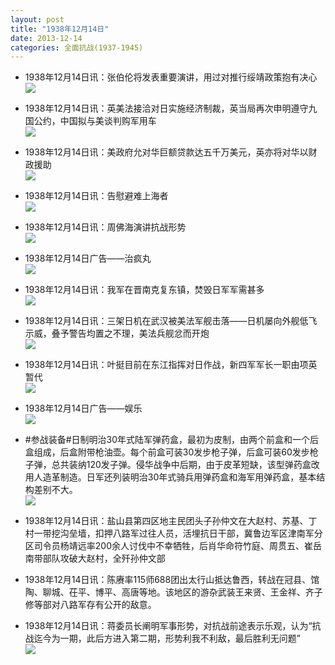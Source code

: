 ```yaml
---
layout: post
title: "1938年12月14日"
date: 2013-12-14
categories: 全面抗战(1937-1945)
---
```


<meta name="referrer" content="no-referrer" />

- 1938年12月14日讯：张伯伦将发表重要演讲，用过对推行绥靖政策抱有决心 <br/><img src="https://ww1.sinaimg.cn/large/aca367d8jw1ebjmmzflulj20cs0xj0ze.jpg" />

- 1938年12月14日讯：英美法接洽对日实施经济制裁，英当局再次申明遵守九国公约，中国拟与美谈判购军用车 <br/><img src="https://ww2.sinaimg.cn/large/aca367d8jw1ebjkwg3n3mj20cs1wtarq.jpg" />

- 1938年12月14日讯：美政府允对华巨额贷款达五千万美元，英亦将对华以财政援助 <br/><img src="https://ww3.sinaimg.cn/large/aca367d8jw1ebjj60af5fj207s0h5jtd.jpg" />

- 1938年12月14日讯：告慰避难上海者 <br/><img src="https://ww4.sinaimg.cn/large/aca367d8jw1ebjhfte9vhj20cs0ijn3x.jpg" />

- 1938年12月14日讯：周佛海演讲抗战形势 <br/><img src="https://ww4.sinaimg.cn/large/aca367d8jw1ebjdyq5k6bj20cs0hatct.jpg" />

- 1938年12月14日广告——治疯丸 <br/><img src="https://ww3.sinaimg.cn/large/aca367d8jw1ebjc8rhd48j20by0gldhy.jpg" />

- 1938年12月14日讯：我军在晋南克复东镇，焚毁日军军需甚多 <br/><img src="https://ww4.sinaimg.cn/large/aca367d8jw1ebjai430ycj20cs0o4q7g.jpg" />

- 1938年12月14日讯：三架日机在武汉被美法军舰击落——日机屡向外舰低飞示威，叠予警告均置之不理，美法兵舰忿而开炮 <br/><img src="https://ww4.sinaimg.cn/large/aca367d8jw1ebj5aobp6jj20cs0mu76t.jpg" />

- 1938年12月14日讯：叶挺目前在东江指挥对日作战，新四军军长一职由项英暂代 <br/><img src="https://ww4.sinaimg.cn/large/aca367d8jw1ebj3k9mh9sj20610bf75e.jpg" />

- 1938年12月14日广告——娱乐 <br/><img src="https://ww3.sinaimg.cn/large/aca367d8jw1ebj1trznk5j20pc0hlqa9.jpg" />

- #参战装备#日制明治30年式陆军弹药盒，最初为皮制，由两个前盒和一个后盒组成，后盒附带枪油壶。每个前盒可装30发步枪子弹，后盒可装60发步枪子弹，总共装纳120发子弹。侵华战争中后期，由于皮革短缺，该型弹药盒改用人造革制造。日军还列装明治30年式骑兵用弹药盒和海军用弹药盒，基本结构差别不大。 <br/><img src="https://ww1.sinaimg.cn/large/aca367d8jw1ebj02lzrzaj20dw09nwfx.jpg" />

- 1938年12月14日讯：盐山县第四区地主民团头子孙仲文在大赵村、苏基、丁村一带挖沟垒墙，扣押八路军过往人员，活埋抗日干部，冀鲁边军区津南军分区司令员杨靖远率200余人讨伐中不幸牺牲，后肖华命符竹庭、周贯五、崔岳南带部队攻破大赵村，全歼孙仲文部 

- 1938年12月14日讯：陈赓率115师688团出太行山抵达鲁西，转战在冠县、馆陶、聊城、茌平、博平、高唐等地。该地区的游杂武装王来贤、王金祥、齐子修等部对八路军存有公开的敌意。 

- 1938年12月14日讯：蒋委员长阐明军事形势，对抗战前途表示乐观，认为“抗战迄今为一期，此后方进入第二期，形势利我不利敌，最后胜利无问题” <br/><img src="https://ww3.sinaimg.cn/large/aca367d8jw1ebiuvtxfaaj20cs1eo7a0.jpg" />

